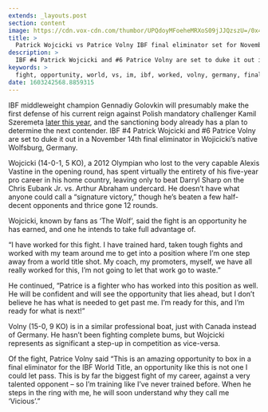 ```yaml
--- 
extends: _layouts.post 
section: content 
image: https://cdn.vox-cdn.com/thumbor/UPQdoyMFoeheMRXoS09jJJQzszU=/0x405:2734x1836/fit-in/1200x630/cdn.vox-cdn.com/uploads/chorus_asset/file/21975003/657906370.jpg.jpg 
title: > 
  Patrick Wojcicki vs Patrice Volny IBF final eliminator set for November 14th in Germany 
description: > 
  IBF #4 Patrick Wojcicki and #6 Patrice Volny are set to duke it out in a November 14th final eliminator in Wojicicki’s native Wolfsburg, Germany.Wojcicki, known by fans as ‘The Wolf’, said the fight is an opportunity he has earned, and one he intends to take full advantage of.He hasn’t been fighting complete bums, but Wojcicki represents as significant a step-up in competition as vice-versa.Of the fight, Patrice Volny said “This is an amazing opportunity to box in a final eliminator for the IBF World Title, an opportunity like this is not one I could let pass.This is by far the biggest fight of my career, against a very talented opponent – so I’m training like I’ve never trained before. 
keywords: > 
  fight, opportunity, world, vs, im, ibf, worked, volny, germany, final, patrick, wojcicki, eliminator, trained, set, patrice 
date: 1603242568.8859315 
--- 
```

<div><p id="1z5a5T">IBF middleweight champion Gennadiy Golovkin will presumably make the first defense of his current reign against Polish mandatory challenger Kamil Szeremeta <a href="https://www.badlefthook.com/2020/9/23/21453002/gennadiy-golovkin-next-fight-kamil-szeremeta-now-planned-november-21-dazn-boxing-news">later this year</a>, and the sanctioning body already has a plan to determine the next contender. IBF #4 Patrick Wojcicki and #6 Patrice Volny are set to duke it out in a November 14th final eliminator in Wojicicki&#8217;s native Wolfsburg, Germany.</p>
<p id="eyQTxs">Wojcicki (14-0-1, 5 KO), a 2012 Olympian who lost to the very capable Alexis Vastine in the opening round, has spent virtually the entirety of his five-year pro career in his home country, leaving only to beat Darryl Sharp on the Chris Eubank Jr. vs. Arthur Abraham undercard. He doesn&#8217;t have what anyone could call a &#8220;signature victory,&#8221; though he&#8217;s beaten a few half-decent opponents and thrice gone 12 rounds.</p>
<p id="XZrcRW">Wojcicki, known by fans as &#8216;The Wolf&#8217;, said the fight is an opportunity he has earned, and one he intends to take full advantage of.</p>
<p id="MQ26jz">&#8220;I have worked for this fight. I have trained hard, taken tough fights and worked with my team around me to get into a position where I&#8217;m one step away from a world title shot. My coach, my promoters, myself, we have all really worked for this, I&#8217;m not going to let that work go to waste.&#8221;</p>
<p id="5PvmhT">He continued, &#8220;Patrice is a fighter who has worked into this position as well. He will be confident and will see the opportunity that lies ahead, but I don&#8217;t believe he has what is needed to get past me. I&#8217;m ready for this, and I&#8217;m ready for what is next!&#8221;</p>
<p id="GHQJux">Volny (15-0, 9 KO) is in a similar professional boat, just with Canada instead of Germany. He hasn&#8217;t been fighting complete bums, but Wojcicki represents as significant a step-up in competition as vice-versa.</p>
<p id="8Aul7L">Of the fight, Patrice Volny said &#8220;This is an amazing opportunity to box in a final eliminator for the IBF World Title, an opportunity like this is not one I could let pass. This is by far the biggest fight of my career, against a very talented opponent &#8211; so I&#8217;m training like I&#8217;ve never trained before. When he steps in the ring with me, he will soon understand why they call me &#8216;Vicious&#8217;.&#8221;</p>
  
</div>